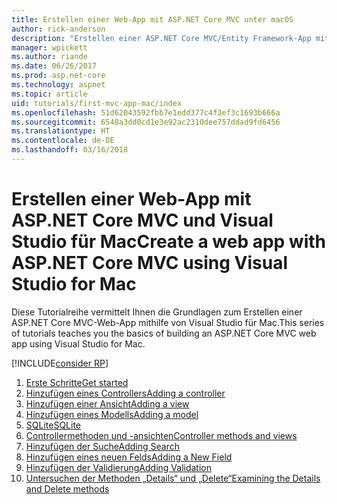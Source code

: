 ```yaml
---
title: Erstellen einer Web-App mit ASP.NET Core MVC unter macOS
author: rick-anderson
description: "Erstellen einer ASP.NET Core MVC/Entity Framework-App mit Visual Studio für Mac"
manager: wpickett
ms.author: riande
ms.date: 06/26/2017
ms.prod: asp.net-core
ms.technology: aspnet
ms.topic: article
uid: tutorials/first-mvc-app-mac/index
ms.openlocfilehash: 51d62043592fbb7e1edd377c4f3ef3c1693b666a
ms.sourcegitcommit: 6548a3dd0cd1e3e92ac2310dee757ddad9fd6456
ms.translationtype: HT
ms.contentlocale: de-DE
ms.lasthandoff: 03/16/2018
---
```

# <a name="create-a-web-app-with-aspnet-core-mvc-using-visual-studio-for-mac"></a><span data-ttu-id="84753-103">Erstellen einer Web-App mit ASP.NET Core MVC und Visual Studio für Mac</span><span class="sxs-lookup"><span data-stu-id="84753-103">Create a web app with ASP.NET Core MVC using Visual Studio for Mac</span></span>

<span data-ttu-id="84753-104">Diese Tutorialreihe vermittelt Ihnen die Grundlagen zum Erstellen einer ASP.NET Core MVC-Web-App mithilfe von Visual Studio für Mac.</span><span class="sxs-lookup"><span data-stu-id="84753-104">This series of tutorials teaches you the basics of building an ASP.NET Core MVC web app using Visual Studio for Mac.</span></span> 

[!INCLUDE[consider RP](../../includes/razor.md)]

1. [<span data-ttu-id="84753-105">Erste Schritte</span><span class="sxs-lookup"><span data-stu-id="84753-105">Get started</span></span>](xref:tutorials/first-mvc-app-mac/start-mvc)
1. [<span data-ttu-id="84753-106">Hinzufügen eines Controllers</span><span class="sxs-lookup"><span data-stu-id="84753-106">Adding a controller</span></span>](xref:tutorials/first-mvc-app-mac/adding-controller)
1. [<span data-ttu-id="84753-107">Hinzufügen einer Ansicht</span><span class="sxs-lookup"><span data-stu-id="84753-107">Adding a view</span></span>](xref:tutorials/first-mvc-app-mac/adding-view)
1. [<span data-ttu-id="84753-108">Hinzufügen eines Modells</span><span class="sxs-lookup"><span data-stu-id="84753-108">Adding a model</span></span>](xref:tutorials/first-mvc-app-mac/adding-model)
1. [<span data-ttu-id="84753-109">SQLite</span><span class="sxs-lookup"><span data-stu-id="84753-109">SQLite</span></span>](xref:tutorials/first-mvc-app-mac/working-with-sql)
1. [<span data-ttu-id="84753-110">Controllermethoden und -ansichten</span><span class="sxs-lookup"><span data-stu-id="84753-110">Controller methods and views</span></span>](xref:tutorials/first-mvc-app-mac/controller-methods-views)
1. [<span data-ttu-id="84753-111">Hinzufügen der Suche</span><span class="sxs-lookup"><span data-stu-id="84753-111">Adding Search</span></span>](xref:tutorials/first-mvc-app-mac/search)
1. [<span data-ttu-id="84753-112">Hinzufügen eines neuen Felds</span><span class="sxs-lookup"><span data-stu-id="84753-112">Adding a New Field</span></span>](xref:tutorials/first-mvc-app-mac/new-field)
1. [<span data-ttu-id="84753-113">Hinzufügen der Validierung</span><span class="sxs-lookup"><span data-stu-id="84753-113">Adding Validation</span></span>](xref:tutorials/first-mvc-app-mac/validation)
1. [<span data-ttu-id="84753-114">Untersuchen der Methoden „Details“ und „Delete“</span><span class="sxs-lookup"><span data-stu-id="84753-114">Examining the Details and Delete methods</span></span>](xref:tutorials/first-mvc-app/details)
